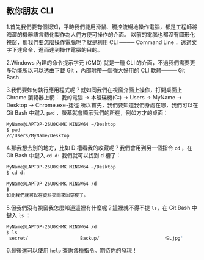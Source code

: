 ## 教你朋友 CLI

1.首先我們要有個認知，平時我們能用滑鼠、觸控流暢地操作電腦，都是工程師將晦澀的機器語言轉化製作為人們方便可操作的介面。
以前的電腦也都沒有圖形化視窗，那我們要怎麼操作電腦呢？就是利用 CLI ──── Command Line ，透過文字下達命令，進而達到操作電腦的目的。

2.Windows 內建的命令提示字元 (CMD) 就是一種 CLI 的介面，不過我們需要更多功能所以可以透由下載 Git ，內部附帶一個強大好用的 CLI 軟體──── Git Bash

3.我們要如何執行應用程式呢？就如同我們在視窗介面上操作，打開桌面上 Chrome 瀏覽器上網：
我的電腦 → 本磁碟機(C:) → Users → MyName → Desktop → Chrome.exe-捷徑
所以首先，我們要知道我們身處在哪，我們可以在 Git Bash 中鍵入 `pwd` ，螢幕就會顯示我們的所在，例如方才的桌面：

``` bash
MyName@LAPTOP-26U0KHMK MINGW64 ~/Desktop
$ pwd
/c/Users/MyName/Desktop
```

4.那我想去別的地方，比如 D 槽看我的收藏呢？我們會用到另一個指令 `cd` ，在 Git Bash 中鍵入 `cd d:` 我們就可以找到 d 槽了：

``` bash
MyName@LAPTOP-26U0KHMK MINGW64 ~/Desktop
$ cd d:

MyName@LAPTOP-26U0KHMK MINGW64 /d
$ 
如此我們就可以在資料夾間來回穿梭了。
```

5.但我們沒有視窗我怎麼知道這裡有什麼呢？這裡就不得不提 `ls`，在 Git Bash 中鍵入 `ls` ：

``` bash
MyName@LAPTOP-26U0KHMK MINGW64 /d
$ ls
 secret/                   Backup/                        怕.jpg'
```

6.最後還可以使用 `help` 查詢各種指令。期待你的發現！